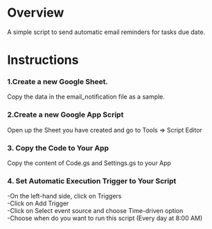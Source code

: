# Overview
A simple script to send automatic email reminders for tasks due date.

# Instructions
### 1.Create a new Google Sheet.  
Copy the data in the email_notification file as a sample.   

### 2.Create a new Google App Script  
Open up the Sheet you have created and go to Tools => Script Editor  

### 3. Copy the Code to Your App  
Copy the content of Code.gs and Settings.gs to your App  

### 4. Set Automatic Execution Trigger to Your Script  
-On the left-hand side, click on Triggers  
-Click on Add Trigger  
-Click on Select event source and choose Time-driven option  
-Choose when do you want to run this script (Every day at 8:00 AM)  
